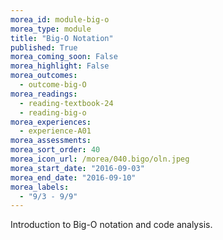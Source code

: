 ```yaml
---
morea_id: module-big-o
morea_type: module
title: "Big-O Notation"
published: True
morea_coming_soon: False
morea_highlight: False
morea_outcomes: 
  - outcome-big-O
morea_readings: 
  - reading-textbook-24
  - reading-big-o
morea_experiences: 
  - experience-A01
morea_assessments: 
morea_sort_order: 40
morea_icon_url: /morea/040.bigo/oln.jpeg
morea_start_date: "2016-09-03"
morea_end_date: "2016-09-10"
morea_labels: 
  - "9/3 - 9/9"
---
```


Introduction to Big-O notation and code analysis.
